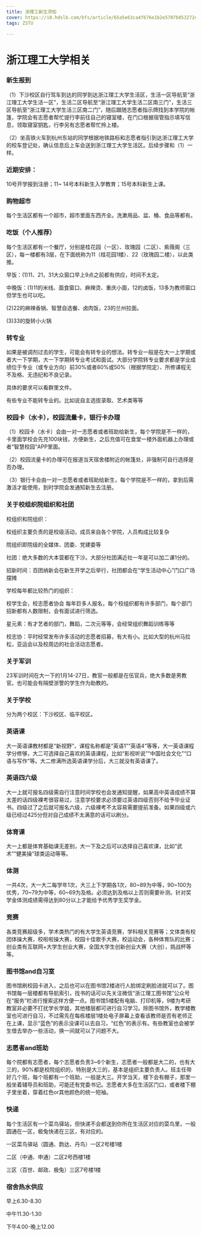 ```yaml
---
title: 浙理工新生须知
cover: https://i0.hdslb.com/bfs/article/65a5e63ca4f676e1b2e5707b053272e39241eccd.jpg
tags: ZSTU

---
```


# 浙江理工大学相关

### 新生报到

（1）下沙校区自行驾车到达的同学到达浙江理工大学生活区，生活一区导航至“浙江理工大学生活一区”，生活二区导航至“浙江理工大学生活二区南三门”，生活三区导航至“浙江理工大学生活三区南二门”，随后跟随志愿者指示牌找到本学院的帐篷，学院会有志愿者帮忙提行李前往自己的寝室楼，在门口根据宿管指示填写信息，领取寝室钥匙，行李另有志愿者帮忙拎上楼。

（2）坐高铁火车到杭州东站的同学根据地铁路标和志愿者指引到达浙江理工大学的校车登记处，确认信息后上车会送到浙江理工大学生活区。后续步骤和（1）一样。

### 近期安排：

10号开学报到注册；11~ 14号本科新生入学教育；15号本科新生上课。

### 购物超市

每个生活区都有一个超市，超市里面东西齐全。洗漱用品、盆、桶、食品等都有。

### 吃饭（个人推荐）

每个生活区都有一个餐厅，分别是桂花园（一区）、玫瑰园（二区）、紫薇阁（三区），每一楼都有3层，在下面统称为11（桂花园1楼）、22（玫瑰园二楼），以此类推。

早饭：(1)11、21，31大众窗口早上9点之前都有供应，时间不太定。

中晚饭：(1)11的米线、面食窗口、麻辣烫、重庆小面，12的卤饭，13多为教师窗口但学生也可以吃。

(2)22的麻辣香锅、智慧自选餐、卤肉饭，23的兰州拉面。

(3)33的旋转小火锅

### 转专业

如果是被调剂过去的学生，可能会有转专业的想法。转专业一般是在大一上学期或者大一下学期，大一下学期转专业考试和面试。大部分学院转专业要求都是学业成绩位于专业（或专业方向）前30%或者80%或50%（根据学院定）、所修课程无不及格、无违纪和不良记录。  

具体的要求可以看群里文件。

有些专业不能转专业的。比如说自主选拔录取、艺术类等等

### 校园卡（水卡），校园流量卡，银行卡办理

（1）校园卡（水卡）会由一对一志愿者或者班助给新生，每个学院是不一样的，卡里面学校会先充100块钱，方便新生，之后充值可在食堂一楼外面机器上办理或者“智慧校园”APP里面。

（2）校园流量卡的办理可在报道当天宿舍楼附近的帐篷处，非强制可自行选择是否办理。

（3）银行卡会由一对一志愿者或者班助给新生，每个学院是不一样的，拿到后需激活才能使用，到时学院会发通知新生去注册。

### 关于校组织院组织和社团

校组织和院组织：

校组织主要负责的是校级活动，成员来自各个学院，人员构成比较复杂

院组织即院级的全媒体、团委、党建委等

社团：绝大多数的大本营都在下沙。大部分社团满近社一年是可以加二课1分的。

招新时间：百团纳新会在新生开学之后举行，社团都会在“学生活动中心”门口广场摆摊

学校每年都比较热门的组织：

校学生会，校志愿者协会 每年巨多人报名，每个校组织都有许多部门，每个部门招新都有人数限制，会有面试进行筛选。

星元素：有才艺者的部门，舞蹈，二次元等等，会经常组织舞蹈训练等等

校志协：平时经常发布许多活动的志愿者招募，有大有小。比如大型的杭州马拉松，亚运会以及校周边的社会活动志愿者。

### 关于军训

23军训时间在大一下的1月14-27日，教官一般都是在伍官兵，绝大多数是男教官。也可能会有隔壁浙警的学生作为助教的。

### 关于学校

分为两个校区：下沙校区、临平校区。

### 英语课

大一英语课教材都是“新视野”，课程名称都是“英语1”“英语4”等等，大一英语课程学分修够，大二可选择自己喜欢的英语课程，比如“影视听说”“中国社会文化”“口语与写作”等。大二修满所选英语课学分后，大三就没有英语课了。

### 英语四六级

大一上就可报名四级需自行注意时间学校也会发通知提醒，如果高中英语成绩不算太差的话四级裸考很容易过，注意学校要求必须要过英语四级否则不给予毕业证书。四级过了之后就可报名六级，六级裸考不太容易需要提前准备。如果四级或六级已经过425分但对自己成绩不太满意的话可以刷分。

### 体育课

大一上都是体育基础课无差别，大一下及之后可以选择自己喜欢课，比如“武术”“健美操”球类运动等等。

### 体测

一共4次，大一大二每学年1次，大三上下学期各1次，80~89为中等，90~100为优秀，70~79为中等，60~69为及格。必须达到及格以上否则需要补测。针对奖学金体测成绩需得达到80分以上才能给予优秀学生奖学金。

### 竞赛

各类竞赛超级多，学术类热门的有大学生英语竞赛，学科相关竞赛等；文体类有校团体操大赛，校啦啦操大赛，校园十佳歌手大赛，校运动会，各种体育队的比赛；创业类有互联网+大学生创业大赛，全国大学生创新创业大赛（大创），挑战杯等等。

### 图书馆and自习室

图书馆刷校园卡进入，之后也可以在图书馆2楼进行人脸绑定刷脸进就可以了。图书馆每一层楼都有导航索引，找书的话可以先关注微信“浙江理工图书馆”公众号在“服务”栏进行搜索这样方便一点。图书馆5楼配有电脑、打印机等，9楼为考研教室非必要不打扰学长学姐，其他楼层都可进行自习学习。除图书馆外，教学楼教室也可进行自习，不过需先在每栋楼层1楼处电子屏幕上查看该教师是否有老师正在上课，显示“蓝色”的表示没课可以去自习，“红色”的表示有。有些教室也会被学生借去举办一些活动，换一间就可以了问题不大。

### 志愿者and班助

每个院都有志愿者，每个志愿者负责3~6个新生，志愿者一般都是大二的，也有大三的，90%都是校院组织的，特别是大三的，基本是组织主要负责人。班主任带好几个班，每个班都有一个班助，一般是大三。开学当天，楼下会有棚子，那里一般坐着辅导员和班助，可能还有党委书记。志愿者大多在生活区门口，或者楼下棚子里坐着，穿着红色or其他颜色的统一短袖。

### 快递

每个生活区有一个菜鸟驿站，但快递不会都送到你所在生活区对应的菜鸟里，一般圆通在一区，极兔快递在三区，有对应的。

一区菜鸟驿站（圆通、韵达、丹鸟）一区2号楼1楼

二区（中通、申通）二区2号西楼1楼

三区（百世、邮政、极兔）三区7号楼1楼

### 宿舍热水供应

早上6.30-8.30

中午11.30-1.30

下午4.00-晚上12.00

 

 